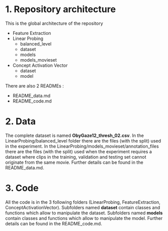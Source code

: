 # 1. Repository architecture 
This is the global architecture of the repository 

* Feature Extraction
* Linear Probing
  * balanced_level
  * dataset
  * models
  * models_movieset   
* Concept Activation Vector
  * dataset
  * model

There are also 2 READMEs : 
* README_data.md 
* README_code.md
  
# 2. Data

The complete dataset is named **ObyGaze12_thresh_02.csv**.
In the LinearProbing/balanced_level folder there are the files (with the split) used in the experiment.
In the LinearProbing/models_movieset/annotation_files there are the files (with the split) used when the experiment requires a dataset where clips in the training, validation and testing set cannot originate from the same movie.
Further details can be found in the README_data.md.

# 3. Code 

All the code is in the 3 following folders (LinearProbing, FeatureExtraction, ConceptActivationVector). 
Subfolders named **dataset** contain classes and functions which allow to manipulate the dataset.
Subfolders named **models** contain classes and functions which allow to manipulate the model.
Further details can be found in the README_code.md.

